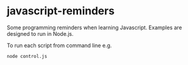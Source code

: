 # javascript-reminders

Some programming reminders when learning Javascript.
Examples are designed to run in Node.js.

To run each script from command line e.g.
```
node control.js
```
